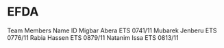 # EFDA
Team Members Name             ID
Migbar Abera               ETS 0741/11
Mubarek Jenberu            ETS 0776/11
Rabia Hassen               ETS 0879/11
Natanim Issa               ETS 0813/11
